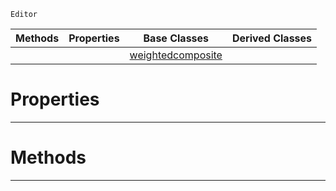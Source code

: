  `Editor`

|Methods|Properties|Base Classes|Derived Classes|
|---|---|---|---|
| | |[weightedcomposite](https://github.com/PlasmaEngine/PlasmaDocs/tree/master/docs/C%2B%2B/code_reference/class_reference/weightedcomposite.markdown)| |


 #  Properties


---  
 #  Methods


---  
 

 
